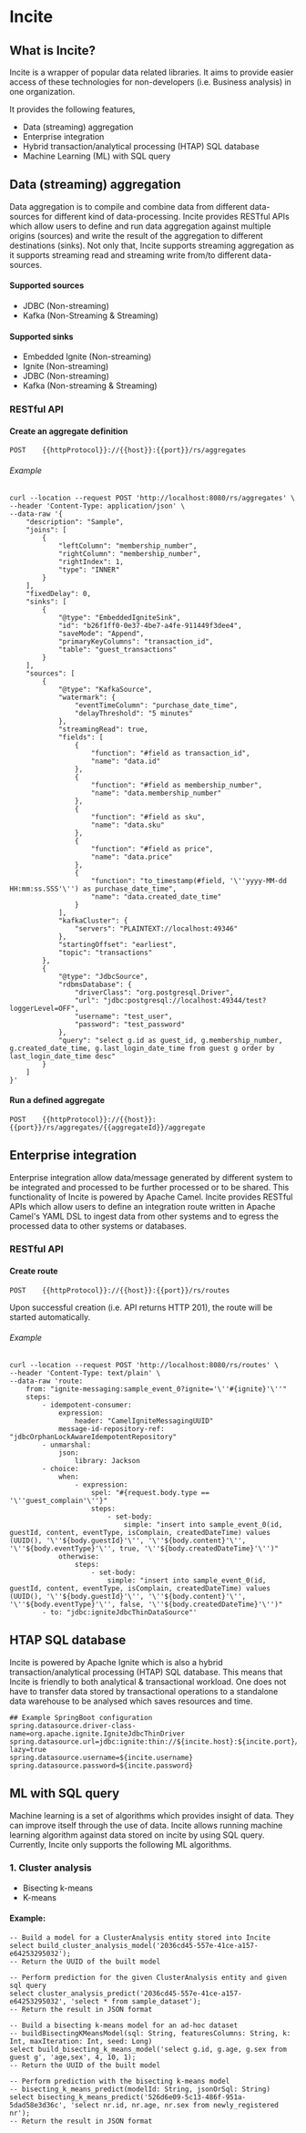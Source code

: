 # Incite

## What is Incite?
Incite is a wrapper of popular data related libraries. It aims to provide easier access of these technologies for 
non-developers (i.e. Business analysis) in one organization.

It provides the following features,

* Data (streaming) aggregation
* Enterprise integration 
* Hybrid transaction/analytical processing (HTAP) SQL database
* Machine Learning (ML) with SQL query

## Data (streaming) aggregation
Data aggregation is to compile and combine data from different data-sources for different kind of data-processing. 
Incite provides RESTful APIs which allow users to define and run data aggregation against multiple origins (sources) 
and write the result of the aggregation to different destinations (sinks). Not only that, Incite supports streaming 
aggregation as it supports streaming read and streaming write from/to different data-sources.

#### Supported sources
* JDBC (Non-streaming)
* Kafka (Non-Streaming & Streaming)

#### Supported sinks
* Embedded Ignite (Non-streaming)
* Ignite (Non-streaming)
* JDBC (Non-streaming)
* Kafka (Non-streaming & Streaming)

### RESTful API

#### Create an aggregate definition

```text
POST    {{httpProtocol}}://{{host}}:{{port}}/rs/aggregates
```
###### Example
```text
curl --location --request POST 'http://localhost:8080/rs/aggregates' \
--header 'Content-Type: application/json' \
--data-raw '{
    "description": "Sample",
    "joins": [
        {
            "leftColumn": "membership_number",
            "rightColumn": "membership_number",
            "rightIndex": 1,
            "type": "INNER"
        }
    ],
    "fixedDelay": 0,
    "sinks": [
        {
            "@type": "EmbeddedIgniteSink",
            "id": "b26f1ff0-0e37-4be7-a4fe-911449f3dee4",
            "saveMode": "Append",
            "primaryKeyColumns": "transaction_id",
            "table": "guest_transactions"
        }
    ],
    "sources": [
        {
            "@type": "KafkaSource",
            "watermark": {
                "eventTimeColumn": "purchase_date_time",
                "delayThreshold": "5 minutes"
            },
            "streamingRead": true,
            "fields": [
                {
                    "function": "#field as transaction_id",
                    "name": "data.id"
                },
                {
                    "function": "#field as membership_number",
                    "name": "data.membership_number"
                },
                {
                    "function": "#field as sku",
                    "name": "data.sku"
                },
                {
                    "function": "#field as price",
                    "name": "data.price"
                },
                {
                    "function": "to_timestamp(#field, '\''yyyy-MM-dd HH:mm:ss.SSS'\'') as purchase_date_time",
                    "name": "data.created_date_time"
                }
            ],
            "kafkaCluster": {
                "servers": "PLAINTEXT://localhost:49346"
            },
            "startingOffset": "earliest",
            "topic": "transactions"
        },
        {
            "@type": "JdbcSource",
            "rdbmsDatabase": {
                "driverClass": "org.postgresql.Driver",
                "url": "jdbc:postgresql://localhost:49344/test?loggerLevel=OFF",
                "username": "test_user",
                "password": "test_password"
            },
            "query": "select g.id as guest_id, g.membership_number, g.created_date_time, g.last_login_date_time from guest g order by last_login_date_time desc"
        }
    ]
}'
```

#### Run a defined aggregate

```text
POST    {{httpProtocol}}://{{host}}:{{port}}/rs/aggregates/{{aggregateId}}/aggregate
```

## Enterprise integration
Enterprise integration allow data/message generated by different system to be integrated and processed to be further 
processed or to be shared. This functionality of Incite is powered by Apache Camel. Incite provides RESTful APIs which 
allow users to define an integration route written in Apache Camel's YAML DSL to ingest data from other systems and to 
egress the processed data to other systems or databases. 

### RESTful API

#### Create route

```text
POST    {{httpProtocol}}://{{host}}:{{port}}/rs/routes
```

Upon successful creation (i.e. API returns HTTP 201), the route will be started automatically.

###### Example
```text
curl --location --request POST 'http://localhost:8080/rs/routes' \
--header 'Content-Type: text/plain' \
--data-raw 'route:
    from: "ignite-messaging:sample_event_0?ignite='\''#{ignite}'\''"
    steps:
        - idempotent-consumer:
            expression: 
                header: "CamelIgniteMessagingUUID"
            message-id-repository-ref: "jdbcOrphanLockAwareIdempotentRepository"
        - unmarshal:
            json:
                library: Jackson
        - choice:
            when: 
                - expression:
                    spel: "#{request.body.type == '\''guest_complain'\''}"
                    steps:
                        - set-body:
                            simple: "insert into sample_event_0(id, guestId, content, eventType, isComplain, createdDateTime) values (UUID(), '\''${body.guestId}'\'', '\''${body.content}'\'', '\''${body.eventType}'\'', true, '\''${body.createdDateTime}'\'')"
            otherwise:
                steps:
                    - set-body:
                        simple: "insert into sample_event_0(id, guestId, content, eventType, isComplain, createdDateTime) values (UUID(), '\''${body.guestId}'\'', '\''${body.content}'\'', '\''${body.eventType}'\'', false, '\''${body.createdDateTime}'\'')"
        - to: "jdbc:igniteJdbcThinDataSource"'
```

## HTAP SQL database
Incite is powered by Apache Ignite which is also a hybrid transaction/analytical processing (HTAP) SQL database. 
This means that Incite is friendly to both analytical & transactional workload. One does not have to transfer data 
stored by transactional operations to a standalone data warehouse to be analysed which saves resources and time.

```properties
## Example SpringBoot configuration
spring.datasource.driver-class-name=org.apache.ignite.IgniteJdbcThinDriver
spring.datasource.url=jdbc:ignite:thin://${incite.host}:${incite.port}/incite?lazy=true
spring.datasource.username=${incite.username}
spring.datasource.password=${incite.password}
```

## ML with SQL query
Machine learning is a set of algorithms which provides insight of data. They can improve itself through the use of data.
Incite allows running machine learning algorithm against data stored on incite by using SQL query. Currently, Incite only
supports the following ML algorithms.

### 1. Cluster analysis
   * Bisecting k-means
   * K-means

#### Example:
```roomsql
-- Build a model for a ClusterAnalysis entity stored into Incite
select build_cluster_analysis_model('2036cd45-557e-41ce-a157-e64253295032');
-- Return the UUID of the built model

-- Perform prediction for the given ClusterAnalysis entity and given sql query
select cluster_analysis_predict('2036cd45-557e-41ce-a157-e64253295032', 'select * from sample_dataset');
-- Return the result in JSON format

-- Build a bisecting k-means model for an ad-hoc dataset 
-- buildBisectingKMeansModel(sql: String, featuresColumns: String, k: Int, maxIteration: Int, seed: Long)
select build_bisecting_k_means_model('select g.id, g.age, g.sex from guest g', 'age,sex', 4, 10, 1);
-- Return the UUID of the built model

-- Perform prediction with the bisecting k-means model
-- bisecting_k_means_predict(modelId: String, jsonOrSql: String)
select bisecting_k_means_predict('526d6e09-5c13-486f-951a-5dad58e3d36c', 'select nr.id, nr.age, nr.sex from newly_registered nr');
-- Return the result in JSON format
```